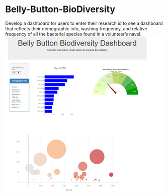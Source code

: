 # Belly-Button-BioDiversity

Develop a dashboard for users to enter their research id to see a dashboard that reflects their demographic info, washing frequency, and relative frequency of all the bacterial species found in a volunteer’s navel.
![](webpage.PNG)
